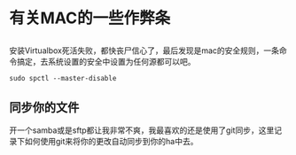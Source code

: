 # 有关MAC的一些作弊条

##

安装Virtualbox死活失败，都快丧尸信心了，最后发现是mac的安全规则，一条命令搞定，去系统设置的安全中设置为任何源都可以吧。

```
sudo spctl --master-disable
```


## 同步你的文件

开一个samba或是sftp都让我非常不爽，我最喜欢的还是使用了git同步，这里记录下如何使用git来将你的更改自动同步到你的ha中去。
